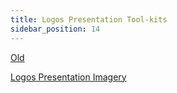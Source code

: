 ```yaml
---
title: Logos Presentation Tool-kits
sidebar_position: 14
---
```



[Old](https://docs.google.com/presentation/d/1ZlsNRVs3TgPTL2-o9fbd5-tGsf8PAxHhveSeWe2BdwY/edit?usp=drivesdk)

[Logos Presentation Imagery](https://docs.google.com/presentation/d/1-B-u7KTBYb-loii7MIpRmPMAnokDbm3AoJW-v9gOEMw/edit?usp=drivesdk)